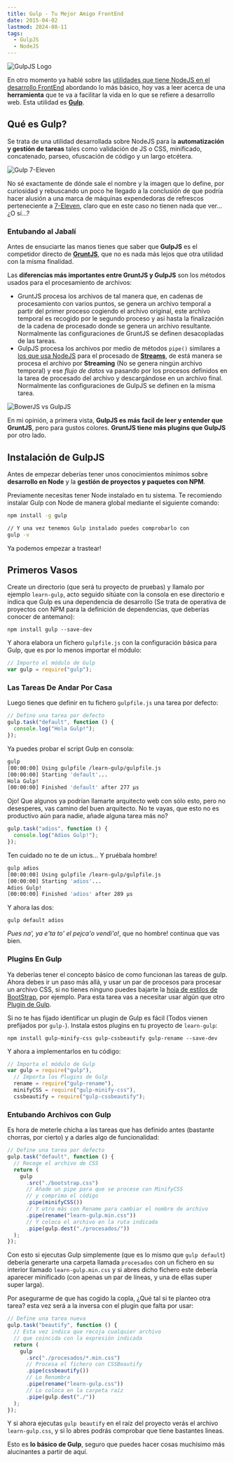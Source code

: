 ```yaml
---
title: Gulp - Tu Mejor Amigo FrontEnd
date: 2015-04-02
lastmod: 2024-08-11
tags:
  - GulpJS
  - NodeJS
---
```


<!--kg-card-begin: markdown-->

![GulpJS Logo](/old-posts-images/2015/04/gulp.png?fit=660%2C408)

En otro momento ya hablé sobre las [utilidades que tiene NodeJS en el desarrollo FrontEnd](/2015/03/desarrollo-web-con-node-basiquisimo/ "Desarrollo Web Con Node – Basiquísimo") abordando lo más básico, hoy vas a leer acerca de una **herramienta** que te va a facilitar la vida en lo que se refiere a desarrollo web. Esta utilidad es [**Gulp**](http://gulpjs.com/ "GulpJS").

## Qué es Gulp?

Se trata de una utilidad desarrollada sobre NodeJS para la **automatización y gestión de tareas** tales como validación de JS o CSS, minificado, concatenado, parseo, ofuscación de código y un largo etcétera.

![Gulp 7-Eleven](/old-posts-images/2015/04/gulp-7-eleven.jpg)

No sé exactamente de dónde sale el nombre y la imagen que lo define, por curiosidad y rebuscando un poco he llegado a la conclusión de que podría hacer alusión a una marca de máquinas expendedoras de refrescos perteneciente a [7-Eleven](http://es.wikipedia.org/wiki/7-Eleven "7-Eleven"), claro que en este caso no tienen nada que ver… ¿O sí…?

### Entubando al Jabalí

Antes de ensuciarte las manos tienes que saber que **GulpJS** es el competidor directo de [**GruntJS**](http://gruntjs.com/ "GruntJS"), que no es nada más lejos que otra utilidad con la misma finalidad.

Las **diferencias más importantes entre GruntJS y GulpJS** son los métodos usados para el procesamiento de archivos:

- GruntJS procesa los archivos de tal manera que, en cadenas de procesamiento con varios puntos, se genera un archivo temporal a partir del primer proceso cogiendo el archivo original, este archivo temporal es recogido por le segundo proceso y así hasta la finalización de la cadena de procesado donde se genera un archivo resultante. Normalmente las configuraciones de GruntJS se definen desacopladas de las tareas.
- GulpJS procesa los archivos por medio de métodos `pipe()` similares a [los que usa NodeJS](https://nodejs.org/api/stream.html#stream_readable_pipe_destination_options "Metodo pipe de NodeJS") para el procesado de [**Streams**](http://es.wikipedia.org/wiki/Streaming), de está manera se procesa el archivo por **Streaming** (No se genera ningún archivo temporal) y ese _flujo de datos_ va pasando por los procesos definidos en la tarea de procesado del archivo y descargándose en un archivo final. Normalmente las configuraciones de GulpJS se definen en la misma tarea.

![BowerJS vs GulpJS](/old-posts-images/2015/04/BowerJS-vs-GulpJS.jpeg)

En mi opinión, a primera vista, **GulpJS es más facil de leer y entender que GruntJS**, pero para gustos colores. **GruntJS tiene más plugins que GulpJS** por otro lado.

## Instalación de GulpJS

Antes de empezar deberías tener unos conocimientos mínimos sobre **desarrollo en Node** y la **gestión de proyectos y paquetes con NPM**.

Previamente necesitas tener Node instalado en tu sistema. Te recomiendo instalar Gulp con Node de manera global mediante el siguiente comando:

```bash
npm install -g gulp

// Y una vez tenemos Gulp instalado puedes comprobarlo con
gulp -v
```

Ya podemos empezar a trastear!

## Primeros Vasos

Create un directorio (que será tu proyecto de pruebas) y llamalo por ejemplo `learn-gulp`, acto seguido sitúate con la consola en ese directorio e indica que Gulp es una dependencia de desarrollo (Se trata de operativa de proyectos con NPM para la definición de dependencias, que deberías conocer de antemano):

`npm install gulp --save-dev`

Y ahora elabora un fichero `gulpfile.js` con la configuración básica para Gulp, que es por lo menos importar el módulo:

```javascript
// Importo el módulo de Gulp
var gulp = require("gulp");
```

### Las Tareas De Andar Por Casa

Luego tienes que definir en tu fichero `gulpfile.js` una tarea por defecto:

```javascript
// Defino una tarea por defecto
gulp.task("default", function () {
  console.log("Hola Gulp!");
});
```

Ya puedes probar el script Gulp en consola:

```bash
gulp
[00:00:00] Using gulpfile /learn-gulp/gulpfile.js
[00:00:00] Starting 'default'...
Hola Gulp!
[00:00:00] Finished 'default' after 277 μs
```

Ojo! Que algunos ya podrían llamarte arquitecto web con sólo esto, pero no desesperes, vas camino del buen arquitecto. No te vayas, que esto no es productivo aún para nadie, añade alguna tarea más no?

```javascript
gulp.task("adios", function () {
  console.log("Adios Gulp!");
});
```

Ten cuidado no te de un ictus… Y pruébala hombre!

```bash
gulp adios
[00:00:00] Using gulpfile /learn-gulp/gulpfile.js
[00:00:00] Starting 'adios'...
Adios Gulp!
[00:00:00] Finished 'adios' after 289 μs
```

Y ahora las dos:

`gulp default adios`

_Pues na', ya e'ta to' el pejca'o vendi'o!_, que no hombre! continua que vas bien.

### Plugins En Gulp

Ya deberías tener el concepto básico de como funcionan las tareas de gulp. Ahora debes ir un paso más allá, y usar un par de procesos para procesar un archivo CSS, si no tienes ninguno puedes bajarte la [hoja de estilos de BootStrap](https://raw.githubusercontent.com/twbs/bootstrap/v3.3.4/dist/css/bootstrap.css), por ejemplo. Para esta tarea vas a necesitar usar algún que otro [Plugin de Gulp](http://gulpjs.com/plugins/).

Si no te has fijado identificar un plugin de Gulp es fácil (Todos vienen prefijados por `gulp-`). Instala estos plugins en tu proyecto de `learn-gulp`:

`npm install gulp-minify-css gulp-cssbeautify gulp-rename --save-dev`

Y ahora a implementarlos en tu código:

```javascript
// Importa el módulo de Gulp
var gulp = require("gulp"),
  // Importa los Plugins de Gulp
  rename = require("gulp-rename"),
  minifyCSS = require("gulp-minify-css"),
  cssbeautify = require("gulp-cssbeautify");
```

### Entubando Archivos con Gulp

Es hora de meterle chicha a las tareas que has definido antes (bastante chorras, por cierto) y a darles algo de funcionalidad:

```javascript
// Define una tarea por defecto
gulp.task("default", function () {
  // Recoge el archivo de CSS
  return (
    gulp
      .src("./bootstrap.css")
      // Añade un pipe para que se procese con MinifyCSS
      // y comprima el código
      .pipe(minifyCSS())
      // Y otro más con Rename para cambiar el nombre de archivo
      .pipe(rename("learn-gulp.min.css"))
      // Y coloca el archivo en la ruta indicada
      .pipe(gulp.dest("./procesados/"))
  );
});
```

Con esto si ejecutas Gulp simplemente (que es lo mismo que `gulp default`) debería generarte una carpeta llamada `procesados` con un fichero en su interior llamado `learn-gulp.min.css` y si abres dicho fichero este debería aparecer minificado (con apenas un par de líneas, y una de ellas super super larga).

Por asegurarme de que has cogido la copla, ¿Qué tal si te planteo otra tarea? esta vez será a la inversa con el plugin que falta por usar:

```javascript
// Define una tarea nueva
gulp.task("beautify", function () {
  // Esta vez indica que recoja cualquier archivo
  // que coincida con la expresión indicada
  return (
    gulp
      .src("./procesados/*.min.css")
      // Procesa el fichero con CSSBeautify
      .pipe(cssbeautify())
      // Lo Renombra
      .pipe(rename("learn-gulp.css"))
      // Lo coloca en la carpeta raíz
      .pipe(gulp.dest("./"))
  );
});
```

Y si ahora ejecutas `gulp beautify` en el raíz del proyecto verás el archivo `learn-gulp.css`, y si lo abres podrás comprobar que tiene bastantes lineas.

Esto es **lo básico de Gulp**, seguro que puedes hacer cosas muchísimo más alucinantes a partir de aquí.

<!--kg-card-end: markdown-->
